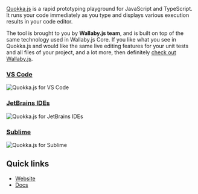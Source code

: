 [Quokka.js](https://quokkajs.com/) is a rapid prototyping playground for JavaScript and TypeScript. It runs your code immediately as you type and displays various execution results in your code editor. 

The tool is brought to you by **Wallaby.js team**, and is built on top of the same technology used in Wallaby.js Core. If you like what you see in Quokka.js and would like the same live editing features for your unit tests and all files of your project, and a lot more, then definitely [check out Wallaby.js](https://wallabyjs.com/). 

### [VS Code](https://quokkajs.com/docs/)

![Quokka.js for VS Code](https://quokkajs.com/assets/img/main-video-2.gif)

### [JetBrains IDEs](https://quokkajs.com/docs/?editor=jb)

![Quokka.js for JetBrains IDEs](https://quokkajs.com/assets/img/jb-live-pro-2.gif)

### [Sublime](https://quokkajs.com/docs/?editor=sublime)

![Quokka.js for Sublime](https://quokkajs.com/assets/img/sublime-resolve.gif)

## Quick links

- [Website](https://quokkajs.com/)
- [Docs](https://quokkajs.com/docs)
